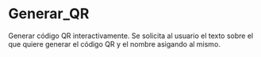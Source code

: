 # Generar_QR

Generar código QR interactivamente.
Se solicita al usuario el texto sobre el que quiere generar el código QR  y el nombre asigando al mismo.